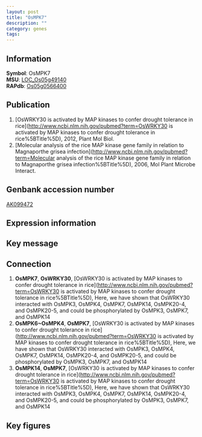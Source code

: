 ```yaml
---
layout: post
title: "OsMPK7"
description: ""
category: genes
tags: 
---
```


## Information
__Symbol__: OsMPK7  
__MSU__: [LOC_Os05g49140](http://rice.plantbiology.msu.edu/cgi-bin/ORF_infopage.cgi?orf=LOC_Os05g49140)  
__RAPdb__: [Os05g0566400](http://rapdb.dna.affrc.go.jp/viewer/gbrowse_details/irgsp1?name=Os05g0566400)  

## Publication
1. [OsWRKY30 is activated by MAP kinases to confer drought tolerance in rice](http://www.ncbi.nlm.nih.gov/pubmed?term=OsWRKY30 is activated by MAP kinases to confer drought tolerance in rice%5BTitle%5D), 2012, Plant Mol Biol.
2. [Molecular analysis of the rice MAP kinase gene family in relation to Magnaporthe grisea infection](http://www.ncbi.nlm.nih.gov/pubmed?term=Molecular analysis of the rice MAP kinase gene family in relation to Magnaporthe grisea infection%5BTitle%5D), 2006, Mol Plant Microbe Interact.

## Genbank accession number
[AK099472](http://www.ncbi.nlm.nih.gov/nuccore/AK099472)  

## Expression information

## Key message

## Connection
1. __OsMPK7__, __OsWRKY30__, [OsWRKY30 is activated by MAP kinases to confer drought tolerance in rice](http://www.ncbi.nlm.nih.gov/pubmed?term=OsWRKY30 is activated by MAP kinases to confer drought tolerance in rice%5BTitle%5D),  Here, we have shown that OsWRKY30 interacted with OsMPK3, OsMPK4, OsMPK7, OsMPK14, OsMPK20-4, and OsMPK20-5, and could be phosphorylated by OsMPK3, OsMPK7, and OsMPK14
2. __OsMPK6~OsMPK4__, __OsMPK7__, [OsWRKY30 is activated by MAP kinases to confer drought tolerance in rice](http://www.ncbi.nlm.nih.gov/pubmed?term=OsWRKY30 is activated by MAP kinases to confer drought tolerance in rice%5BTitle%5D),  Here, we have shown that OsWRKY30 interacted with OsMPK3, OsMPK4, OsMPK7, OsMPK14, OsMPK20-4, and OsMPK20-5, and could be phosphorylated by OsMPK3, OsMPK7, and OsMPK14
3. __OsMPK14__, __OsMPK7__, [OsWRKY30 is activated by MAP kinases to confer drought tolerance in rice](http://www.ncbi.nlm.nih.gov/pubmed?term=OsWRKY30 is activated by MAP kinases to confer drought tolerance in rice%5BTitle%5D),  Here, we have shown that OsWRKY30 interacted with OsMPK3, OsMPK4, OsMPK7, OsMPK14, OsMPK20-4, and OsMPK20-5, and could be phosphorylated by OsMPK3, OsMPK7, and OsMPK14

## Key figures


